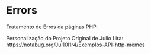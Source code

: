 # Errors
Tratamento de Erros da páginas PHP. 

 Personalização do Projeto Original de Julio Lira: https://notabug.org/Jul10l1r4/Exemplos-API-http-memes
